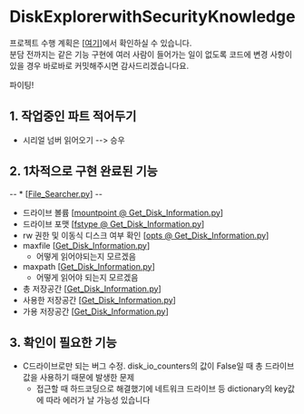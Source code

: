 # DiskExplorerwithSecurityKnowledge
프로젝트 수행 계획은 [[여기](https://github.com/reteu5/DiskExplorerwithSecurityKnowledge/blob/main/slides/%EB%B0%B1%EC%8A%B9%EC%9A%B0_%ED%8C%80%ED%94%84%EB%A1%9C%EC%A0%9D%ED%8A%B8.pdf)]에서 확인하실 수 있습니다.  
분담 전까지는 같은 기능 구현에 여러 사람이 들어가는 일이 없도록 코드에 변경 사항이 있을 경우 바로바로 커밋해주시면 감사드리겠습니다요.

파이팅!


## 1. 작업중인 파트 적어두기
 * 시리얼 넘버 읽어오기 --> 승우 

## 2. 1차적으로 구현 완료된 기능
 -- * [[File_Searcher.py](https://github.com/reteu5/DiskExplorerwithSecurityKnowledge/blob/main/Code/File_Searcher.py)] --

 * 드라이브 볼륨 [[mountpoint @ Get_Disk_Information.py](https://github.com/reteu5/DiskExplorerwithSecurityKnowledge/blob/main/Code/Get_Disk_Information.py#:~:text=for%20drive%20in%20GetDrive,i%20in%20diskIO%3A)]
 * 드라이브 포맷 [[fstype @ Get_Disk_Information.py](https://github.com/reteu5/DiskExplorerwithSecurityKnowledge/blob/main/Code/Get_Disk_Information.py#:~:text=for%20drive%20in%20GetDrive,i%20in%20diskIO%3A)]
 * rw 권한 및 이동식 디스크 여부 확인 [[opts @ Get_Disk_Information.py](https://github.com/reteu5/DiskExplorerwithSecurityKnowledge/blob/main/Code/Get_Disk_Information.py)]
 * maxfile [[Get_Disk_Information.py](https://github.com/reteu5/DiskExplorerwithSecurityKnowledge/blob/main/Code/Get_Disk_Information.py)]
   * 어떻게 읽어야되는지 모르겠음
 * maxpath [[Get_Disk_Information.py](https://github.com/reteu5/DiskExplorerwithSecurityKnowledge/blob/main/Code/Get_Disk_Information.py)]
   * 어떻게 읽어야 되는지 모르겠음
 * 총 저장공간 [[Get_Disk_Information.py](https://github.com/reteu5/DiskExplorerwithSecurityKnowledge/blob/main/Code/Get_Disk_Information.py)]
 * 사용한 저장공간 [[Get_Disk_Information.py](https://github.com/reteu5/DiskExplorerwithSecurityKnowledge/blob/main/Code/Get_Disk_Information.py)]
 * 가용 저장공간 [[Get_Disk_Information.py](https://github.com/reteu5/DiskExplorerwithSecurityKnowledge/blob/main/Code/Get_Disk_Information.py)]
 
 ## 3. 확인이 필요한 기능
* C드라이브로만 되는 버그 수정. disk_io_counters의 값이 False일 때 총 드라이브 값을 사용하기 때문에 발생한 문제
   * 접근할 때 하드코딩으로 해결했기에 네트워크 드라이브 등 dictionary의 key값에 따라 에러가 날 가능성 있습니다

